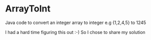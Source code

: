 # ArrayToInt
Java code to convert an integer array to integer e.g {1,2,4,5} to 1245

I had a hard time figuring this out :-)
So I chose to share my solution
